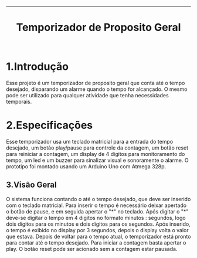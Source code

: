 ﻿***
<h1 align="center" > Temporizador de Proposito Geral<br>
<br>

1.Introdução
==========

<p>Esse projeto é um temporizador de proposito geral que conta até o tempo desejado, disparando um alarme
quando o tempo for alcançado. O mesmo pode ser utilizado para qualquer atividade que tenha necessidades
temporais.<p/>

2.Especificações
==========

<p>Esse temporizador usa um teclado matricial para a entrada do tempo desejado, 
um botão play/pause para controle da contagem, um botão reset para reiniciar a contagem,
um display de 4 digitos para monitoramento do tempo, um led e um buzzer para sinalizar visual e sonoramente o alarme.
O prototipo foi montado usando um Arduino Uno com Atmega 328p.<p/>

3.Visão Geral
-----------

<p></p>
<p>O sistema funciona contando o até o tempo desejado, que deve ser inserido com o teclado matricial.
Para inserir o tempo é necessário deixar apertado o botão de pause, e em seguida apertar o "*" no teclado.
Após digitar o "*" deve-se digitar o tempo em 4 digitos no formato minutos : segundos, logo dois digitos para
os minutos e dois digitos para os segundos.
Após inserido, o tempo é exibido no display por 3 segundos, depois o display volta o valor que estava.
Depois de voltar para o tempo atual, o temporizador está pronto para contar até o tempo desejado.
Para iniciar a contagem basta apertar o play. O botão reset pode ser acionado sem a contagem estar pausada.